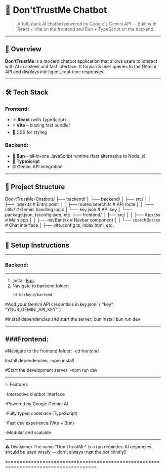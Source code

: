 # 🧠 Don'tTrustMe Chatbot

> A full-stack AI chatbot powered by Google's Gemini API — built with React + Vite on the frontend and Bun + TypeScript on the backend.

---

## 🚀 Overview

**Don'tTrustMe** is a modern chatbot application that allows users to interact with AI in a sleek and fast interface. It forwards user queries to the Gemini API and displays intelligent, real-time responses.

---

## 🛠️ Tech Stack

### Frontend:
- ⚛️ **React** (with TypeScript)
- ⚡ **Vite** – blazing fast bundler
- 🎨 CSS for styling

### Backend:
- 🦊 **Bun** – all-in-one JavaScript runtime (fast alternative to Node.js)
- 🧩 **TypeScript**
- 🌐 Gemini API integration

---

## 📁 Project Structure

Don-tTrustMe-Chatbott/
├── backend/
│ └── backend/
│ ├── src/
│ │ ├── index.ts # Entry point
│ │ ├── routes/search.ts # API route
│ │ └── utils/ # Gemini handling logic
│ └── key.json # API key 
│ └── package.json, tsconfig.json, etc.
├── frontend/
│ ├── src/
│ │ ├── App.tsx # Main app
│ │ ├── navBar.tsx # Navbar component
│ │ └── searchBar.tsx # Chat interface
│ ├── vite.config.ts, index.html, etc.



---

## 🔑 Setup Instructions
-------------------------------------------
### Backend:
-------------------------------------------
1. Install [Bun](https://bun.sh/docs/installation)
2. Navigate to backend folder:
   ```bash
   cd backend/backend

#Add your Gemini API credentials in key.json:
{
  "key": "YOUR_GEMINI_API_KEY"
}


#Install dependencies and start the server:
  bun install
  bun run dev

--------------------------------------------
###Frontend:
--------------------------------------------
#Navigate to the frontend folder:
  -cd frontend

Install dependencies:
  -npm install

#Start the development server:
  -npm run dev
  
-------------------------------------------
✨ Features

  -Interactive chatbot interface

  -Powered by Google Gemini AI

  -Fully typed codebase (TypeScript)

  -Fast dev experience (Vite + Bun)

  -Modular and scalable

-------------------------------------------  

⚠️ Disclaimer
The name "Don'tTrustMe" is a fun reminder: AI responses should be used wisely — don't always trust the bot blindly!!

======================================================================================

